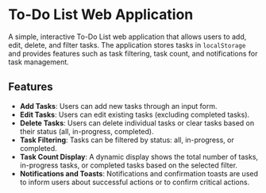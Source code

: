 # To-Do List Web Application

A simple, interactive To-Do List web application that allows users to add, edit, delete, and filter tasks. The application stores tasks in `localStorage` and provides features such as task filtering, task count, and notifications for task management.

## Features

- **Add Tasks**: Users can add new tasks through an input form.
- **Edit Tasks**: Users can edit existing tasks (excluding completed tasks).
- **Delete Tasks**: Users can delete individual tasks or clear tasks based on their status (all, in-progress, completed).
- **Task Filtering**: Tasks can be filtered by status: all, in-progress, or completed.
- **Task Count Display**: A dynamic display shows the total number of tasks, in-progress tasks, or completed tasks based on the selected filter.
- **Notifications and Toasts**: Notifications and confirmation toasts are used to inform users about successful actions or to confirm critical actions.

